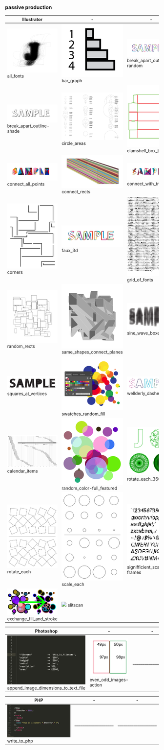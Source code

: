 ### passive production

| Illustrator | - | - |
| --- | --- | --- |
| ![ ](https://github.com/anonlethal-jerk/talk-or-learn-when-jaded/blob/master/img/all_fonts.png) all_fonts | ![ ](https://github.com/anonlethal-jerk/talk-or-learn-when-jaded/blob/master/img/bar_graph.png) bar_graph | ![ ](https://github.com/anonlethal-jerk/talk-or-learn-when-jaded/blob/master/img/break_apart_outline-random.png) break_apart_outline-random |
| ![ ](https://github.com/anonlethal-jerk/talk-or-learn-when-jaded/blob/master/img/break_apart_outline-shade.png) break_apart_outline-shade | ![ ](https://github.com/anonlethal-jerk/talk-or-learn-when-jaded/blob/master/img/circle_areas.png) circle_areas | ![ ](https://github.com/anonlethal-jerk/talk-or-learn-when-jaded/blob/master/img/clamshell_box_template.png) clamshell_box_template |
| ![ ](https://github.com/anonlethal-jerk/talk-or-learn-when-jaded/blob/master/img/connect_all_points.png) connect_all_points | ![ ](https://github.com/anonlethal-jerk/talk-or-learn-when-jaded/blob/master/img/connect_rects.png) connect_rects | ![ ](https://github.com/anonlethal-jerk/talk-or-learn-when-jaded/blob/master/img/connect_with_triangles.png) connect_with_triangles |
| ![ ](https://github.com/anonlethal-jerk/talk-or-learn-when-jaded/blob/master/img/corners.png) corners | ![ ](https://github.com/anonlethal-jerk/talk-or-learn-when-jaded/blob/master/img/faux_3d.png) faux_3d | ![ ](https://github.com/anonlethal-jerk/talk-or-learn-when-jaded/blob/master/img/grid_of_fonts.png) grid_of_fonts |
| ![ ](https://github.com/anonlethal-jerk/talk-or-learn-when-jaded/blob/master/img/random_rects.png) random_rects | ![ ](https://github.com/anonlethal-jerk/talk-or-learn-when-jaded/blob/master/img/same_shapes_connect_planes.png) same_shapes_connect_planes | ![ ](https://github.com/anonlethal-jerk/talk-or-learn-when-jaded/blob/master/img/sine_wave_boxes.png) sine_wave_boxes |
| ![ ](https://github.com/anonlethal-jerk/talk-or-learn-when-jaded/blob/master/img/squares_at_vertices.png) squares_at_vertices | ![ ](https://github.com/anonlethal-jerk/talk-or-learn-when-jaded/blob/master/img/swatches_random_fill.png) swatches_random_fill | ![ ](https://github.com/anonlethal-jerk/talk-or-learn-when-jaded/blob/master/img/wellderly_dashes.png) wellderly_dashes |
| ![ ](https://github.com/anonlethal-jerk/talk-or-learn-when-jaded/blob/master/img/calendar_items.png) calendar_items | ![ ](https://github.com/anonlethal-jerk/talk-or-learn-when-jaded/blob/master/img/random_color-full_featured.png) random_color-full_featured | ![ ](https://github.com/anonlethal-jerk/talk-or-learn-when-jaded/blob/master/img/rotate_each_360_layers.png) rotate_each_360_layers |
| ![ ](https://github.com/anonlethal-jerk/talk-or-learn-when-jaded/blob/master/img/rotate_each.png) rotate_each | ![ ](https://github.com/anonlethal-jerk/talk-or-learn-when-jaded/blob/master/img/scale_each.png) scale_each | ![ ](https://github.com/anonlethal-jerk/talk-or-learn-when-jaded/blob/master/img/signifficient_scaling-frames.png) signifficient_scaling-frames |
| ![ ](https://github.com/anonlethal-jerk/talk-or-learn-when-jaded/blob/master/img/exchange_fill_and_stroke.png) exchange_fill_and_stroke | ![ ](https://github.com/anonlethal-jerk/talk-or-learn-when-jaded/blob/master/slitscan/img/J_K-output_example.png) slitscan | |

| Photoshop | - | - |
| --- | --- | --- |
| ![ ](https://github.com/anonlethal-jerk/talk-or-learn-when-jaded/blob/master/img/append_image_dimensions_to_text_file.png) append_image_dimensions_to_text_file | ![ ](https://github.com/anonlethal-jerk/talk-or-learn-when-jaded/blob/master/img/even_odd_images-action.png) even_odd_images-action | ____________________ |

| PHP | - | - |
| --- | --- | --- |
| ![ ](https://github.com/anonlethal-jerk/talk-or-learn-when-jaded/blob/master/img/write_to_php.png) write_to_php | ____________________ | ____________________ |
